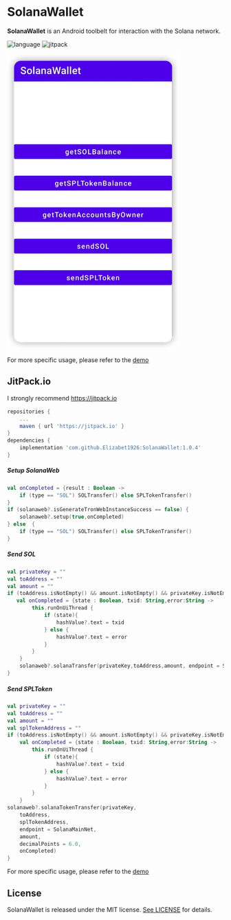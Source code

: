 # SolanaWallet
**SolanaWallet** is an Android toolbelt for interaction with the Solana network.

![language](https://img.shields.io/badge/Language-Kotlin-green)
![jitpack](https://img.shields.io/badge/support-jitpack-green)

![](Resource/Demo01.png)

For more specific usage, please refer to the [demo](https://github.com/Elizabet1926/SolanaWallet/tree/master/app)

## JitPack.io

I strongly recommend https://jitpack.io
```groovy
repositories {
    ...
    maven { url 'https://jitpack.io' }
}
dependencies {
    implementation 'com.github.Elizabet1926:SolanaWallet:1.0.4'
}
```

##### Setup SolanaWeb 
```kotlin
val onCompleted = {result : Boolean ->
    if (type == "SOL") SOLTransfer() else SPLTokenTransfer()
}
if (solanaweb?.isGenerateTronWebInstanceSuccess == false) {
    solanaweb?.setup(true,onCompleted)
} else  {
    if (type == "SOL") SOLTransfer() else SPLTokenTransfer()
}
```

##### Send SOL
```Kotlin
val privateKey = ""
val toAddress = ""
val amount = ""
if (toAddress.isNotEmpty() && amount.isNotEmpty() && privateKey.isNotEmpty()) {
   val onCompleted = {state : Boolean, txid: String,error:String ->
        this.runOnUiThread {
            if (state){
                hashValue?.text = txid
            } else {
                hashValue?.text = error
            }
        }
    }
    solanaweb?.solanaTransfer(privateKey,toAddress,amount, endpoint = SolanaMainNet,onCompleted)
}

```
##### Send SPLToken
```Kotlin
val privateKey = ""
val toAddress = ""
val amount = ""
val splTokenAddress = ""
if (toAddress.isNotEmpty() && amount.isNotEmpty() && privateKey.isNotEmpty() && splTokenAddress.isNotEmpty()) {
    val onCompleted = {state : Boolean, txid: String,error:String ->
        this.runOnUiThread {
            if (state){
                hashValue?.text = txid
            } else {
                hashValue?.text = error
            }
        }
    }
solanaweb?.solanaTokenTransfer(privateKey,
    toAddress,
    splTokenAddress,
    endpoint = SolanaMainNet,
    amount,
    decimalPoints = 6.0,
    onCompleted)
}
```
For more specific usage, please refer to the [demo](https://github.com/Elizabet1926/SolanaWallet/tree/master/app)


## License

SolanaWallet is released under the MIT license. [See LICENSE](https://github.com/Elizabet1926/SolanaWallet/blob/master/LICENSE) for details.
